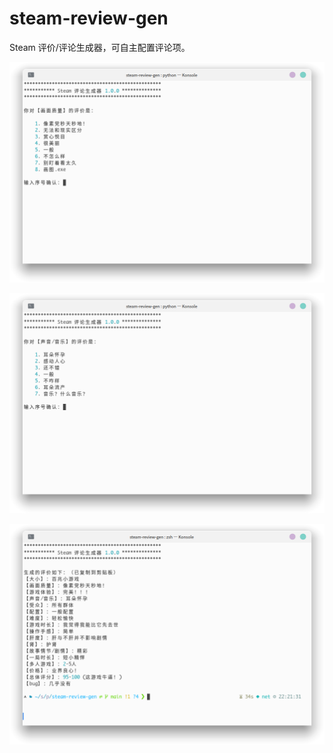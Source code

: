 # steam-review-gen
Steam 评价/评论生成器，可自主配置评论项。

![screenshot1](./img/Screenshot_20231130_221202.png)

![screenshot2](./img/Screenshot_20231130_221259.png)

![Screenshot3](./img/Screenshot_20231130_222159.png)